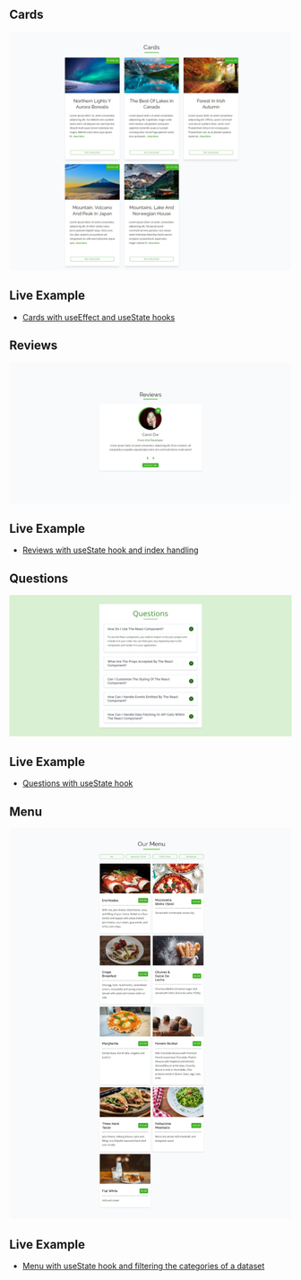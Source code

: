 ## Cards
![](./screenshots/cards.jpeg)
## Live Example
* [Cards with useEffect and useState hooks](https://beautiful-tiramisu-b20117.netlify.app/)
## Reviews
![](./screenshots/reviews.jpeg)
## Live Example
* [Reviews with useState hook and index handling](https://sage-crisp-b4c150.netlify.app/)
## Questions
![](./screenshots/questions.jpeg)
## Live Example
* [Questions with useState hook](https://calm-sunflower-94db63.netlify.app/)
## Menu
![](./screenshots/menu.jpeg)
## Live Example
* [Menu with useState hook and filtering the categories of a dataset](https://magnificent-sundae-57951c.netlify.app/)